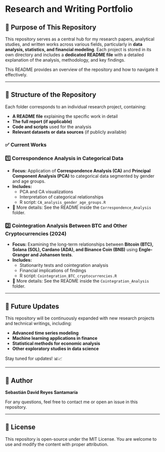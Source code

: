 # Research and Writing Portfolio

## 📌 Purpose of This Repository
This repository serves as a central hub for my research papers, analytical studies, and written works across various fields, particularly in **data analysis, statistics, and financial modeling**. Each project is stored in its own directory and includes a **dedicated README file** with a detailed explanation of the analysis, methodology, and key findings.

This README provides an overview of the repository and how to navigate it effectively.

---

## 📂 Structure of the Repository
Each folder corresponds to an individual research project, containing:
- **A README file** explaining the specific work in detail
- **The full report (if applicable)**
- **Code and scripts** used for the analysis
- **Relevant datasets or data sources** (if publicly available)

### ✅ Current Works

### 1️⃣ Correspondence Analysis in Categorical Data
- **Focus:** Application of **Correspondence Analysis (CA)** and **Principal Component Analysis (PCA)** to categorical data segmented by gender and age groups.
- **Includes:**
  - PCA and CA visualizations
  - Interpretation of categorical relationships
  - R script: `CA_analysis_gender_age_groups.R`
- 📖 More details: See the README inside the `Correspondence_Analysis` folder.

### 2️⃣ Cointegration Analysis Between BTC and Other Cryptocurrencies (2024)
- **Focus:** Examining the long-term relationships between **Bitcoin (BTC), Solana (SOL), Cardano (ADA), and Binance Coin (BNB)** using **Engle-Granger and Johansen tests**.
- **Includes:**
  - Stationarity tests and cointegration analysis
  - Financial implications of findings
  - R script: `Cointegration_BTC_cryptocurrencies.R`
- 📖 More details: See the README inside the `Cointegration_Analysis` folder.

---

## 🚀 Future Updates
This repository will be continuously expanded with new research projects and technical writings, including:
- **Advanced time series modeling**
- **Machine learning applications in finance**
- **Statistical methods for economic analysis**
- **Other exploratory studies in data science**

Stay tuned for updates! 📊📈

---

## 👤 Author
**Sebastián David Reyes Santamaría**

For any questions, feel free to contact me or open an issue in this repository.

---

## 📜 License
This repository is open-source under the MIT License. You are welcome to use and modify the content with proper attribution.

